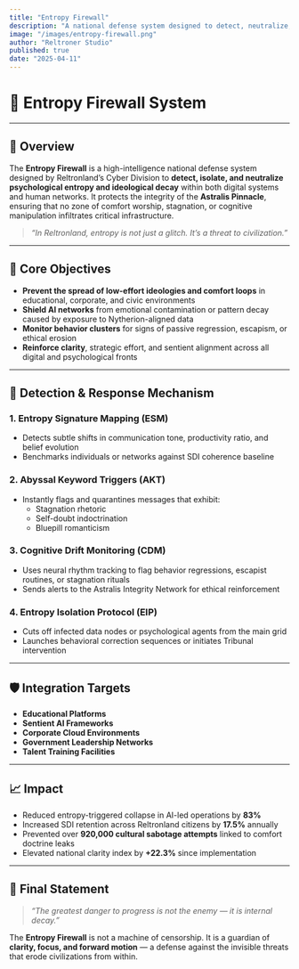 ```yaml
---
title: "Entropy Firewall"
description: "A national defense system designed to detect, neutralize, and isolate cognitive entropy and ideological decay before they spread across systems, networks, or institutions."
image: "/images/entropy-firewall.png"
author: "Reltroner Studio"
published: true
date: "2025-04-11"
---
```


# 🔐 Entropy Firewall System

---

## 🌌 Overview
The **Entropy Firewall** is a high-intelligence national defense system designed by Reltronland’s Cyber Division to **detect, isolate, and neutralize psychological entropy and ideological decay** within both digital systems and human networks. It protects the integrity of the **Astralis Pinnacle**, ensuring that no zone of comfort worship, stagnation, or cognitive manipulation infiltrates critical infrastructure.

> _“In Reltronland, entropy is not just a glitch. It’s a threat to civilization.”_

---

## 🧠 Core Objectives
- **Prevent the spread of low-effort ideologies and comfort loops** in educational, corporate, and civic environments
- **Shield AI networks** from emotional contamination or pattern decay caused by exposure to Nytherion-aligned data
- **Monitor behavior clusters** for signs of passive regression, escapism, or ethical erosion
- **Reinforce clarity**, strategic effort, and sentient alignment across all digital and psychological fronts

---

## 🔎 Detection & Response Mechanism

### 1. **Entropy Signature Mapping (ESM)**
- Detects subtle shifts in communication tone, productivity ratio, and belief evolution
- Benchmarks individuals or networks against SDI coherence baseline

### 2. **Abyssal Keyword Triggers (AKT)**
- Instantly flags and quarantines messages that exhibit:
  - Stagnation rhetoric
  - Self-doubt indoctrination
  - Bluepill romanticism

### 3. **Cognitive Drift Monitoring (CDM)**
- Uses neural rhythm tracking to flag behavior regressions, escapist routines, or stagnation rituals
- Sends alerts to the Astralis Integrity Network for ethical reinforcement

### 4. **Entropy Isolation Protocol (EIP)**
- Cuts off infected data nodes or psychological agents from the main grid
- Launches behavioral correction sequences or initiates Tribunal intervention

---

## 🛡️ Integration Targets
- **Educational Platforms**
- **Sentient AI Frameworks**
- **Corporate Cloud Environments**
- **Government Leadership Networks**
- **Talent Training Facilities**

---

## 📈 Impact
- Reduced entropy-triggered collapse in AI-led operations by **83%**
- Increased SDI retention across Reltronland citizens by **17.5%** annually
- Prevented over **920,000 cultural sabotage attempts** linked to comfort doctrine leaks
- Elevated national clarity index by **+22.3%** since implementation

---

## 📌 Final Statement
> _“The greatest danger to progress is not the enemy — it is internal decay.”_

The **Entropy Firewall** is not a machine of censorship. It is a guardian of **clarity, focus, and forward motion** — a defense against the invisible threats that erode civilizations from within.
